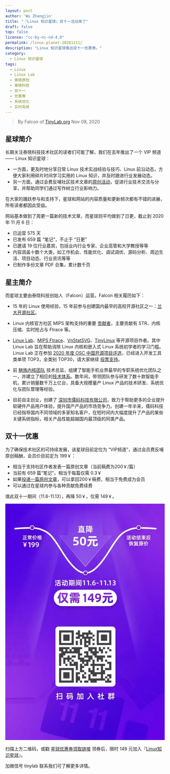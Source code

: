 ```yaml
---
layout: post
author: 'Wu Zhangjin'
title: "『Linux 知识星球』双十一活动来了"
draft: false
top: false
license: "cc-by-nc-nd-4.0"
permalink: /linux-planet-20201111/
description: "Linux 知识星球推出双十一优惠券。"
category:
  - Linux 知识星球
tags:
  - Linux
  - Linux Lab
  - 泰晓原创
  - 泰晓科技
  - 双十一
  - 优惠券
  - 系统优化
  - 实时系统
---
```


> By Falcon of [TinyLab.org][1]
> Nov 08, 2020


## 星球简介

长期关注泰晓科技技术社区的读者们可能了解，我们在去年推出了一个 VIP 频道 —— Linux 知识星球：

* 一方面，更及时地分享日常 Linux 技术实战经验与技巧、Linux 前沿动态，方便大家利用碎片时间学习实用的 Linux 知识，并及时跟进行业发展动态。
* 另一方面，通过会费反哺社区技术文章的[原创活动](http://tinylab.org/indite-road/)，促进行业技术交流与分享，并帮助同学们通过写作树立行业影响力。

在大家的踊跃参与和支持下，星球和网站的内容质量和更新频次都有不错的进展，所有读者都因此受益。

网站基本做到了周更一篇新的技术文章，而星球则平均做到了日更，截止到 2020 年 11 月 6 日：

* 已运营 575 天
* 已发布 659 篇 “笔记”，不止于 “日更”
* 已邀请 19 位行业嘉宾，包括业内行业专家、企业高管和大学教授等等
* 内容涵盖十数个大类，如工作机会、性能优化、调试调优、源码分析、周边生活、项目动态、行业资讯等等
* 已制作多份文章 PDF 合集，累计数千页

## 星主简介

而星球主要由泰晓科技创始人（Falcon）运营。Falcon 相关履历如下：

* 15 年的 Linux 使用经验，15 年前参与创建国内最早的高校开源社区之一：[兰大开源社区](https://baike.baidu.com/item/%E5%85%B0%E5%A4%A7%E5%BC%80%E6%BA%90%E7%A4%BE%E5%8C%BA)。

* Linux 内核官方社区 MIPS 架构支持的重要 [贡献者](https://git.kernel.org/pub/scm/linux/kernel/git/torvalds/linux.git/log/?h=v5.10-rc2&qt=author&q=Wu+Zhangjin)，主要贡献有 STR、内核压缩、实时抢占与 Ftrace 等。

* [Linux Lab](https://gitee.com/tinylab/linux-lab)、[MIPS Ftrace](https://lwn.net/Articles/361128/)、[VnStatSVG](http://vnstatsvg.sf.net/)、[TinyLinux](https://elinux.org/Work_on_Tiny_Linux_Kernel) 等开源项目作者。其中 Linux Lab 旨在帮助消除 Linux 内核和嵌入式 Linux 系统初学者的学习门槛。Linux Lab 正在参加 [2020 年度 OSC 中国开源项目评选](https://www.oschina.net/p/linux-lab)，已经进入开发工具类单项 TOP3，全类别 TOP30，请大家继续 [投票支持](https://www.oschina.net/p/linux-lab)。

* 前 [魅族内核团队](http://kernel.meizu.com) 技术总监，组建了智能手机业界最早的专职系统优化团队之一，并建立了相应的[技术体系](http://tinylab.org/smartphone-sys-opt-evolution-and-practice/)。数年间，带领团队参与研发了数十款智能手机，累计销量数千万上亿台，具备大规模量产 Linux 产品的技术研发、系统优化与团队管理等经验。

* 目前自主创业，创建了 [深圳市儒码科技有限公司](http://tinylab.org/ruma.tech/)，致力于帮助更多的企业提升软硬件产品用户体验，提升国产产品的市场竞争力。创建一年半来，儒码科技已经指导国内不同领域的多家知名客户，在短时间内大幅度提升了产品的某些关键系统指标，相关产品性能超越国内最顶级的同类产品。

## 双十一优惠

为了确保技术社区的可持续发展，该星球目前定位为 “VIP频道”，通过会员费反哺原创稿酬，会员价目前定为 199￥：

* 相当于支持社区作者发表一篇原创文章（当前稿费为200￥/篇）
* 当前有 659 篇“笔记”，相当于每篇仅需 0.3￥
* 如果[投递一篇原创文章](http://tinylab.org/post)，可以拿回200￥稿费，相当于免费成为会员
* 可以通过在星球内参与各种贡献免费续费

值此双十一期间（11.6-11.13），再降 50￥，仅需 149￥。

![Linux 知识星球双十一新人优惠券](/wp-content/uploads/2020/11/1111.jpg)

扫描上方二维码，或戳 [星球优惠券领取链接](https://t.zsxq.com/jQRNvnE) 领券后，限时 149 元加入『[Linux知识星球](https://wx.zsxq.com/dweb2/index/group/455128114458)』。

加微信号 tinylab 联系我们可了解更多详情。

[1]: http://tinylab.org
